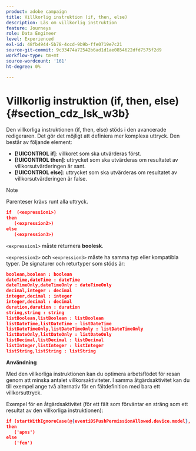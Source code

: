 ```yaml
---
product: adobe campaign
title: Villkorlig instruktion (if, then, else)
description: Läs om villkorlig instruktion
feature: Journeys
role: Data Engineer
level: Experienced
exl-id: 48fb4944-5b78-4ccd-9b9b-ffe0719e7c21
source-git-commit: 9c33474a72542b6ad1d1ae0854622dfd7575f2d9
workflow-type: tm+mt
source-wordcount: '161'
ht-degree: 0%

---
```


# Villkorlig instruktion (if, then, else) {#section_cdz_lsk_w3b}

Den villkorliga instruktionen (if, then, else) stöds i den avancerade redigeraren. Det gör det möjligt att definiera mer komplexa uttryck. Den består av följande element:

* **[!UICONTROL if]**: villkoret som ska utvärderas först.
* **[!UICONTROL then]**: uttrycket som ska utvärderas om resultatet av villkorsutvärderingen är sant.
* **[!UICONTROL else]**: uttrycket som ska utvärderas om resultatet av villkorsutvärderingen är false.

>[!NOTE]
>
>Parenteser krävs runt alla uttryck.

```json
if  (<expression1>)
then
   (<expression2>)
else
   (<expression3>)
```

`<expression1>` måste returnera **boolesk**.

`<expression2>` och `<expression3>` måste ha samma typ eller kompatibla typer. De signaturer och returtyper som stöds är:

```json
boolean,boolean : boolean
dateTime,dateTime : dateTime
dateTimeOnly,dateTimeOnly : dateTimeOnly
decimal,integer : decimal
integer,decimal : integer
integer,decimal : decimal
duration,duration : duration
string,string : string
listBoolean,listBoolean : listBoolean
listDateTime,listDateTime : listDateTime
listDateTimeOnly,listDateTimeOnly : listDateTimeOnly
listDateOnly,listDateOnly : listDateOnly
listDecimal,listDecimal : listDecimal
listInteger,listInteger : listInteger
listString,listString : listString
```

**Användning**

Med den villkorliga instruktionen kan du optimera arbetsflödet för resan genom att minska antalet villkorsaktiviteter. I samma åtgärdsaktivitet kan du till exempel ange två alternativ för en fältdefinition med bara ett villkorsuttryck.

Exempel för en åtgärdsaktivitet (för ett fält som förväntar en sträng som ett resultat av den villkorliga instruktionen):

```json
if (startWithIgnoreCase(@{eventiOSPushPermissionAllowed.device.model}, 'iPad') or startWithIgnoreCase(@{eventiOSPushPermissionAllowed.device.model}, 'iOS'))
then
   ('apns')
else
   ('fcm')
```
